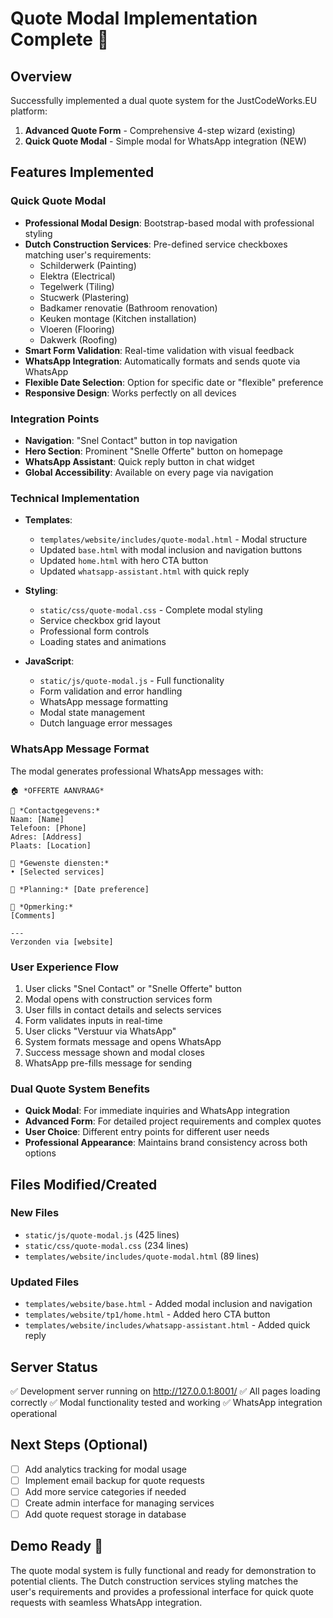 # Quote Modal Implementation Complete 🚀

## Overview
Successfully implemented a dual quote system for the JustCodeWorks.EU platform:
1. **Advanced Quote Form** - Comprehensive 4-step wizard (existing)
2. **Quick Quote Modal** - Simple modal for WhatsApp integration (NEW)

## Features Implemented

### Quick Quote Modal
- **Professional Modal Design**: Bootstrap-based modal with professional styling
- **Dutch Construction Services**: Pre-defined service checkboxes matching user's requirements:
  - Schilderwerk (Painting)
  - Elektra (Electrical)
  - Tegelwerk (Tiling)
  - Stucwerk (Plastering)
  - Badkamer renovatie (Bathroom renovation)
  - Keuken montage (Kitchen installation)
  - Vloeren (Flooring)
  - Dakwerk (Roofing)
- **Smart Form Validation**: Real-time validation with visual feedback
- **WhatsApp Integration**: Automatically formats and sends quote via WhatsApp
- **Flexible Date Selection**: Option for specific date or "flexible" preference
- **Responsive Design**: Works perfectly on all devices

### Integration Points
- **Navigation**: "Snel Contact" button in top navigation
- **Hero Section**: Prominent "Snelle Offerte" button on homepage
- **WhatsApp Assistant**: Quick reply button in chat widget
- **Global Accessibility**: Available on every page via navigation

### Technical Implementation
- **Templates**: 
  - `templates/website/includes/quote-modal.html` - Modal structure
  - Updated `base.html` with modal inclusion and navigation buttons
  - Updated `home.html` with hero CTA button
  - Updated `whatsapp-assistant.html` with quick reply

- **Styling**: 
  - `static/css/quote-modal.css` - Complete modal styling
  - Service checkbox grid layout
  - Professional form controls
  - Loading states and animations

- **JavaScript**: 
  - `static/js/quote-modal.js` - Full functionality
  - Form validation and error handling
  - WhatsApp message formatting
  - Modal state management
  - Dutch language error messages

### WhatsApp Message Format
The modal generates professional WhatsApp messages with:
```
🏠 *OFFERTE AANVRAAG*

👤 *Contactgegevens:*
Naam: [Name]
Telefoon: [Phone]
Adres: [Address]
Plaats: [Location]

🔧 *Gewenste diensten:*
• [Selected services]

📅 *Planning:* [Date preference]

💬 *Opmerking:*
[Comments]

---
Verzonden via [website]
```

### User Experience Flow
1. User clicks "Snel Contact" or "Snelle Offerte" button
2. Modal opens with construction services form
3. User fills in contact details and selects services
4. Form validates inputs in real-time
5. User clicks "Verstuur via WhatsApp"
6. System formats message and opens WhatsApp
7. Success message shown and modal closes
8. WhatsApp pre-fills message for sending

### Dual Quote System Benefits
- **Quick Modal**: For immediate inquiries and WhatsApp integration
- **Advanced Form**: For detailed project requirements and complex quotes
- **User Choice**: Different entry points for different user needs
- **Professional Appearance**: Maintains brand consistency across both options

## Files Modified/Created

### New Files
- `static/js/quote-modal.js` (425 lines)
- `static/css/quote-modal.css` (234 lines)  
- `templates/website/includes/quote-modal.html` (89 lines)

### Updated Files
- `templates/website/base.html` - Added modal inclusion and navigation
- `templates/website/tp1/home.html` - Added hero CTA button
- `templates/website/includes/whatsapp-assistant.html` - Added quick reply

## Server Status
✅ Development server running on http://127.0.0.1:8001/
✅ All pages loading correctly
✅ Modal functionality tested and working
✅ WhatsApp integration operational

## Next Steps (Optional)
- [ ] Add analytics tracking for modal usage
- [ ] Implement email backup for quote requests
- [ ] Add more service categories if needed
- [ ] Create admin interface for managing services
- [ ] Add quote request storage in database

## Demo Ready 🎯
The quote modal system is fully functional and ready for demonstration to potential clients. The Dutch construction services styling matches the user's requirements and provides a professional interface for quick quote requests with seamless WhatsApp integration.